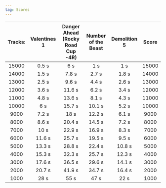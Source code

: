 ```yaml
---
tag: Scores
---
```

Tracks: | Valentines 1 | Danger Ahead (Rocky Road Cup -4R) | Number of the Beast | Demolition 5 | Score  
:--: | :--: | :--: | :--: | :--:  | :--:   
15000 | 0.5 s | 6 s | 1 s | 1 s | 15000  
14000 | 1.5 s | 7.8 s | 2.7 s | 1.8 s | 14000  
13000 | 2.5 s | 9.6 s | 4.4 s | 2.6 s | 13000  
12000 | 3.6 s | 11.6 s | 6.2 s | 3.4 s | 12000  
11000 | 4.8 s | 13.6 s | 8.1 s | 4.3 s | 11000  
10000 | 6 s | 15.7 s | 10.1 s | 5.2 s | 10000  
9000 | 7.2 s | 18 s | 12.2 s | 6.1 s | 9000  
8000 | 8.6 s | 20.4 s | 14.5 s | 7.2 s | 8000  
7000 | 10 s | 22.9 s | 16.9 s | 8.3 s | 7000  
6000 | 11.6 s | 25.7 s | 19.5 s | 9.5 s | 6000  
5000 | 13.3 s | 28.8 s | 22.4 s | 10.8 s | 5000  
4000 | 15.3 s | 32.3 s | 25.7 s | 12.3 s | 4000  
3000 | 17.6 s | 36.5 s | 29.6 s | 14.1 s | 3000  
2000 | 20.7 s | 41.9 s | 34.7 s | 16.4 s | 2000  
1000 | 28 s | 55 s | 47 s | 22 s | 1000  
